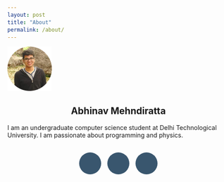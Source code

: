 ```yaml
---
layout: post
title: "About"
permalink: /about/
---
```


<img src="/assets/photo.png" width="20%" style="max-width: 100%; height: auto;">

<center><h2>Abhinav Mehndiratta</h2></center>

I am an undergraduate computer science student at Delhi Technological University.
I am passionate about programming and physics.
<br/>
<br/>

<link rel="stylesheet" href="https://maxcdn.bootstrapcdn.com/font-awesome/4.5.0/css/font-awesome.min.css">

<style>
ul.social-network {
	list-style: none;
	display: inline;
	margin-left:0 !important;
	padding: 0;
}
ul.social-network li {
	display: inline;
	margin: 0 5px;
}

.social-circle li a {
	display:inline-block;
	position:relative;
	margin:0 auto 0 auto;
	-moz-border-radius:50%;
	-webkit-border-radius:50%;
	border-radius:50%;
	text-align:center;
	width: 50px;
	height: 50px;
	font-size:20px;
	background-color: rgb(57, 86, 110);
}
.social-circle li i {
	margin:0;
	line-height:50px;
	text-align: center;
}

.social-circle i {
	color: #fff;
	-webkit-transition: all 0.8s;
	-moz-transition: all 0.8s;
	-o-transition: all 0.8s;
	-ms-transition: all 0.8s;
	transition: all 0.8s;
}
</style>

<center>
<div class="container">
    <div class="row">
      <div>
        <ul class="social-network social-circle">
          <li><a href="#" class="icoGithub" title="Github"><i class="fa fa-github"></i></a></li>
          <li><a href="#" class="icoEnvelope" title="Email"><i class="fa fa-envelope"></i></a></li>
          <li><a href="#" class="icoFacebook" title="Facebook"><i class="fa fa-facebook"></i></a></li>
        </ul>
      </div>
    </div>
  </div>
</center>
